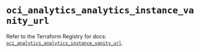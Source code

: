 # `oci_analytics_analytics_instance_vanity_url`

Refer to the Terraform Registry for docs: [`oci_analytics_analytics_instance_vanity_url`](https://registry.terraform.io/providers/oracle/oci/6.37.0/docs/resources/analytics_analytics_instance_vanity_url).
